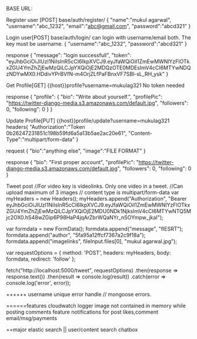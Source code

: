 BASE URL:


Register user [POST]
base/auth/register/
{
    "name":"mukul agarwal",
    "username":"abc_1232",
    "email":"abc@gmail.com",
    "password":"abcd321"
}



Login user[POST]
base/auth/login/
can login with username/email both. The key must be username.
{
    "username":"abc_1232",
    "password":"abcd321"
}

response
{
    "message": "login successfull",
    "token": "eyJhbGciOiJIUzI1NiIsInR5cCI6IkpXVCJ9.eyJfaWQiOiI1ZmEwMWNlYzFlOTkxZGU4YmZhZjEwMzQiLCJpYXQiOjE2MDQzOTE0MDEsImV4cCI6MTYwNDQzNDYwMX0.HDdivYPrBVfN-m4OrjZLfPaFBnxVF7SBl-sL_RH_ysk"
}

Get Profile[GET]
{{host}}profile?username=mukulag321
No token needed

response
{
    "profile": {
        "bio": "Write about yourself.",
        "profilePic": "https://twitter-django-media.s3.amazonaws.com/default.jpg",
        "followers": 0,
        "following": 0
    }
}

Update Profile[PUT]
{{host}}profile/update?username=mukulag321
headers{
    "Authorization":"Token 0b26247231851c198b59fd6a5a13b5ae2ac20e61",
    "Content-Type":"multipart/form-data"
}

request
{
    "bio":"anything else",
    "image":"FILE FORMAT"
}

response
{
    "bio": "First proper account",
    "profilePic": "https://twitter-django-media.s3.amazonaws.com/default.jpg",
    "followers": 0,
    "following": 0
}

Tweet post
//For video key is videolinks. Only one video in a tweet.
//Can upload maximum of 3 images // content type is multipart/form-data
var myHeaders = new Headers();
myHeaders.append("Authorization", "Bearer eyJhbGciOiJIUzI1NiIsInR5cCI6IkpXVCJ9.eyJfaWQiOiI1ZmEwMWNlYzFlOTkxZGU4YmZhZjEwMzQiLCJpYXQiOjE2MDU0NDk1NjksImV4cCI6MTYwNTQ5Mjc2OX0.hS48wZGip6P98HaP4jqArZbrWQaNYr_nSOYmpw_jkaI");

var formdata = new FormData();
formdata.append("message", "fIESRT");
formdata.append("author", "5fa95a12ffcf7367a2c9f18a");
formdata.append("imagelinks", fileInput.files[0], "mukul agarwal.jpg");

var requestOptions = {
  method: 'POST',
  headers: myHeaders,
  body: formdata,
  redirect: 'follow'
};

fetch("http://localhost:5000/tweet", requestOptions)
  .then(response => response.text())
  .then(result => console.log(result))
  .catch(error => console.log('error', error));


++++++
username unique error handle // mongoose errors.



======features
cloudwatch logger
image not contained in memory while posting
comments feature
notifications for post likes,comment
email/msg/payments

==major
elastic search || user/content search
chatbox

